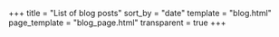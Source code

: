 +++
title = "List of blog posts"
sort_by = "date"
template = "blog.html"
page_template = "blog_page.html"
transparent = true
+++
